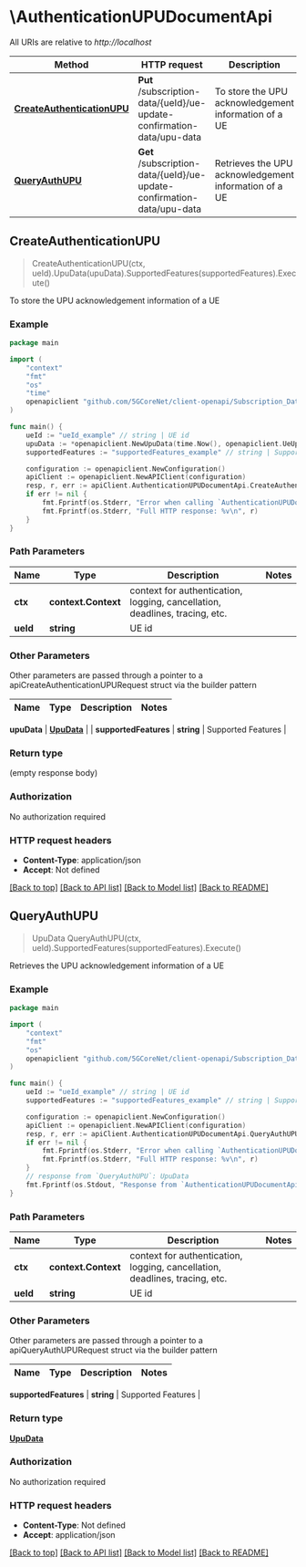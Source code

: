 # \AuthenticationUPUDocumentApi

All URIs are relative to *http://localhost*

Method | HTTP request | Description
------------- | ------------- | -------------
[**CreateAuthenticationUPU**](AuthenticationUPUDocumentApi.md#CreateAuthenticationUPU) | **Put** /subscription-data/{ueId}/ue-update-confirmation-data/upu-data | To store the UPU acknowledgement information of a UE
[**QueryAuthUPU**](AuthenticationUPUDocumentApi.md#QueryAuthUPU) | **Get** /subscription-data/{ueId}/ue-update-confirmation-data/upu-data | Retrieves the UPU acknowledgement information of a UE



## CreateAuthenticationUPU

> CreateAuthenticationUPU(ctx, ueId).UpuData(upuData).SupportedFeatures(supportedFeatures).Execute()

To store the UPU acknowledgement information of a UE

### Example

```go
package main

import (
    "context"
    "fmt"
    "os"
    "time"
    openapiclient "github.com/5GCoreNet/client-openapi/Subscription_Data"
)

func main() {
    ueId := "ueId_example" // string | UE id
    upuData := *openapiclient.NewUpuData(time.Now(), openapiclient.UeUpdateStatus("NOT_SENT")) // UpuData | 
    supportedFeatures := "supportedFeatures_example" // string | Supported Features (optional)

    configuration := openapiclient.NewConfiguration()
    apiClient := openapiclient.NewAPIClient(configuration)
    resp, r, err := apiClient.AuthenticationUPUDocumentApi.CreateAuthenticationUPU(context.Background(), ueId).UpuData(upuData).SupportedFeatures(supportedFeatures).Execute()
    if err != nil {
        fmt.Fprintf(os.Stderr, "Error when calling `AuthenticationUPUDocumentApi.CreateAuthenticationUPU``: %v\n", err)
        fmt.Fprintf(os.Stderr, "Full HTTP response: %v\n", r)
    }
}
```

### Path Parameters


Name | Type | Description  | Notes
------------- | ------------- | ------------- | -------------
**ctx** | **context.Context** | context for authentication, logging, cancellation, deadlines, tracing, etc.
**ueId** | **string** | UE id | 

### Other Parameters

Other parameters are passed through a pointer to a apiCreateAuthenticationUPURequest struct via the builder pattern


Name | Type | Description  | Notes
------------- | ------------- | ------------- | -------------

 **upuData** | [**UpuData**](UpuData.md) |  | 
 **supportedFeatures** | **string** | Supported Features | 

### Return type

 (empty response body)

### Authorization

No authorization required

### HTTP request headers

- **Content-Type**: application/json
- **Accept**: Not defined

[[Back to top]](#) [[Back to API list]](../README.md#documentation-for-api-endpoints)
[[Back to Model list]](../README.md#documentation-for-models)
[[Back to README]](../README.md)


## QueryAuthUPU

> UpuData QueryAuthUPU(ctx, ueId).SupportedFeatures(supportedFeatures).Execute()

Retrieves the UPU acknowledgement information of a UE

### Example

```go
package main

import (
    "context"
    "fmt"
    "os"
    openapiclient "github.com/5GCoreNet/client-openapi/Subscription_Data"
)

func main() {
    ueId := "ueId_example" // string | UE id
    supportedFeatures := "supportedFeatures_example" // string | Supported Features (optional)

    configuration := openapiclient.NewConfiguration()
    apiClient := openapiclient.NewAPIClient(configuration)
    resp, r, err := apiClient.AuthenticationUPUDocumentApi.QueryAuthUPU(context.Background(), ueId).SupportedFeatures(supportedFeatures).Execute()
    if err != nil {
        fmt.Fprintf(os.Stderr, "Error when calling `AuthenticationUPUDocumentApi.QueryAuthUPU``: %v\n", err)
        fmt.Fprintf(os.Stderr, "Full HTTP response: %v\n", r)
    }
    // response from `QueryAuthUPU`: UpuData
    fmt.Fprintf(os.Stdout, "Response from `AuthenticationUPUDocumentApi.QueryAuthUPU`: %v\n", resp)
}
```

### Path Parameters


Name | Type | Description  | Notes
------------- | ------------- | ------------- | -------------
**ctx** | **context.Context** | context for authentication, logging, cancellation, deadlines, tracing, etc.
**ueId** | **string** | UE id | 

### Other Parameters

Other parameters are passed through a pointer to a apiQueryAuthUPURequest struct via the builder pattern


Name | Type | Description  | Notes
------------- | ------------- | ------------- | -------------

 **supportedFeatures** | **string** | Supported Features | 

### Return type

[**UpuData**](UpuData.md)

### Authorization

No authorization required

### HTTP request headers

- **Content-Type**: Not defined
- **Accept**: application/json

[[Back to top]](#) [[Back to API list]](../README.md#documentation-for-api-endpoints)
[[Back to Model list]](../README.md#documentation-for-models)
[[Back to README]](../README.md)


